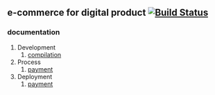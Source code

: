 ## e-commerce for digital product [![Build Status](https://travis-ci.org/gege3pp5/digital-commerce.svg?branch=master)](https://travis-ci.org/gege3pp5/digital-commerce)

### documentation

1. Development
    1. [compilation](docs/10-compilation.md)
2. Process
    1. [payment](docs/40-payment.md) 
3. Deployment
    1. [payment](docs/60-deployment.md) 
          
